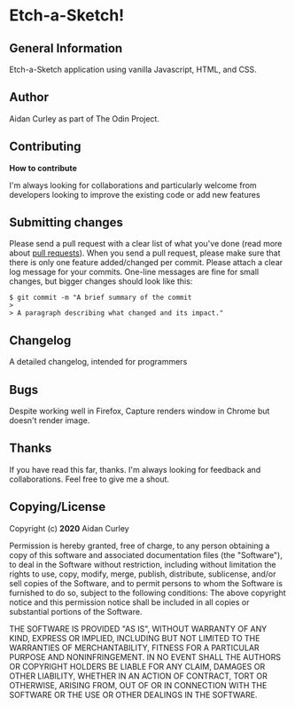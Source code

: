 # Etch-a-Sketch!


## **General Information**

Etch-a-Sketch application using vanilla Javascript, HTML, and CSS.



## **Author**

Aidan Curley as part of The Odin Project.


## **Contributing**

**How to contribute**

I'm always looking for collaborations and particularly welcome from developers looking to improve the existing code or add new features

## Submitting changes

Please send a pull request with a clear list of what you've done (read more about [pull requests](https://docs.github.com/en/github/collaborating-with-issues-and-pull-requests/creating-a-pull-request)). When you send a pull request, please make sure that there is only one feature added/changed per commit. Please attach a clear log message for your commits. One-line messages are fine for small changes, but bigger changes should look like this:

```
$ git commit -m "A brief summary of the commit
> 
> A paragraph describing what changed and its impact."
```

## **Changelog**

A detailed changelog, intended for programmers

## **Bugs**

Despite working well in Firefox, Capture renders window in Chrome but doesn't render image.


## Thanks

If you have read this far, thanks. I'm always looking for feedback and collaborations. Feel free to give me a shout.

## **Copying/License**

Copyright (c) **2020** Aidan Curley

Permission is hereby granted, free of charge, to any person obtaining a copy of this software and associated documentation files (the "Software"), to deal in the Software without restriction, including without limitation the rights to use, copy, modify, merge, publish, distribute, sublicense, and/or sell copies of the Software, and to permit persons to whom the Software is furnished to do so, subject to the following conditions: 
The above copyright notice and this permission notice shall be included in all copies or substantial portions of the Software.

THE SOFTWARE IS PROVIDED "AS IS", WITHOUT WARRANTY OF ANY KIND, EXPRESS OR IMPLIED, INCLUDING BUT NOT LIMITED TO THE WARRANTIES OF MERCHANTABILITY, FITNESS FOR A PARTICULAR PURPOSE AND NONINFRINGEMENT. IN NO EVENT SHALL THE AUTHORS OR COPYRIGHT HOLDERS BE LIABLE FOR ANY CLAIM, DAMAGES OR OTHER LIABILITY, WHETHER IN AN ACTION OF CONTRACT, TORT OR OTHERWISE, ARISING FROM,
OUT OF OR IN CONNECTION WITH THE SOFTWARE OR THE USE OR OTHER DEALINGS IN THE SOFTWARE.


